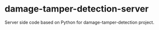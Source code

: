 # damage-tamper-detection-server

Server side code based on Python for damage-tamper-detection project. 